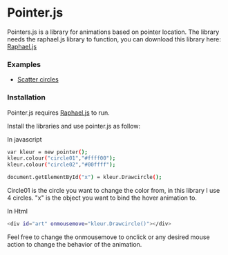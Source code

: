 # Pointer.js
Pointers.js is a library for animations based on pointer location. The library needs the raphael.js library to function, you can download this library here: [Raphael.js](http://dmitrybaranovskiy.github.io/raphael/)

### Examples
  - [Scatter circles](http://i345755.iris.fhict.nl/library/)

### Installation

Pointer.js requires [Raphael.js](http://dmitrybaranovskiy.github.io/raphael/) to run.

Install the libraries and use pointer.js as follow:

In javascript
```sh
var kleur = new pointer();
kleur.colour("circle01","#ffff00");
kleur.colour("circle02","#00ffff");

document.getElementById("x") = kleur.Drawcircle();
```
Circle01 is the circle you want to change the color from, in this library I use 4 circles. 
"x" is the object you want to bind the hover animation to.

In Html

```sh
<div id="art" onmousemove="kleur.Drawcircle()"></div>
```

Feel free to change the onmousemove to onclick or any desired mouse action to change the behavior of the animation.
